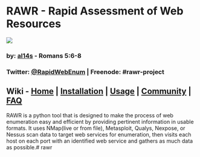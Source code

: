 # RAWR - Rapid Assessment of Web Resources  #

![ ](https://bitbucket.org/repo/p7Axog/images/2124988920-1.1.png)

### by: [al14s](https://twitter.com/al14s) - Romans 5:6-8 ###

### Twitter: [@RapidWebEnum](https://twitter.com/RapidWebEnum) | Freenode: #rawr-project ###

## Wiki - [Home](https://bitbucket.org/al14s/rawr/wiki/Home) | [Installation](https://bitbucket.org/al14s/rawr/wiki/Installation) | [Usage](https://bitbucket.org/al14s/rawr/wiki/Usage) | [Community](https://bitbucket.org/al14s/rawr/wiki/Community)  | [FAQ](https://bitbucket.org/al14s/rawr/wiki/FAQ) ##

  RAWR is a python tool that is designed to make the process of web enumeration easy and efficient by
providing pertinent information in usable formats.  It uses NMap(live or from
file), Metasploit, Qualys, Nexpose, or Nessus scan data to target web services
for enumeration, then visits each host on each port with an identified web
service and gathers as much data as possible.# rawr
